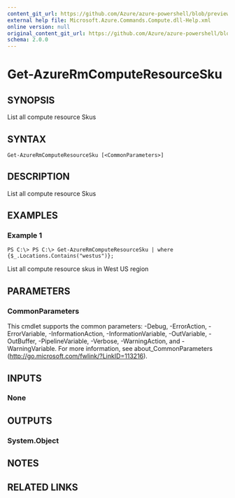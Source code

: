 ```yaml
---
content_git_url: https://github.com/Azure/azure-powershell/blob/preview/src/ResourceManager/Compute/Stack/Commands.Compute/help/Get-AzureRmComputeResourceSku.md
external help file: Microsoft.Azure.Commands.Compute.dll-Help.xml
online version: null
original_content_git_url: https://github.com/Azure/azure-powershell/blob/preview/src/ResourceManager/Compute/Stack/Commands.Compute/help/Get-AzureRmComputeResourceSku.md
schema: 2.0.0
---
```


# Get-AzureRmComputeResourceSku

## SYNOPSIS
List all compute resource Skus

## SYNTAX

```
Get-AzureRmComputeResourceSku [<CommonParameters>]
```

## DESCRIPTION
List all compute resource Skus

## EXAMPLES

### Example 1
```
PS C:\> PS C:\> Get-AzureRmComputeResourceSku | where {$_.Locations.Contains("westus")};
```

List all compute resource skus in West US region

## PARAMETERS

### CommonParameters
This cmdlet supports the common parameters: -Debug, -ErrorAction, -ErrorVariable, -InformationAction, -InformationVariable, -OutVariable, -OutBuffer, -PipelineVariable, -Verbose, -WarningAction, and -WarningVariable. For more information, see about_CommonParameters (http://go.microsoft.com/fwlink/?LinkID=113216).

## INPUTS

### None


## OUTPUTS

### System.Object

## NOTES

## RELATED LINKS